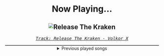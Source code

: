 <div align="center"> 
<h1>Now Playing...</h1>

![Release The Kraken](https://i.scdn.co/image/ab67616d00001e026a1e19d9814094a35c405a3b)
--
_<samp><a href="https://open.spotify.com/track/3EtZxShU8RM70Zf8QbL2o0">Track: Release The Kraken - Volkor X</a></samp>_

<div style="border: 1px #4B5054 solid"></div>
<details>
  <summary>
    Previous played songs
  </summary>
  <table>
    <thead>
      <tr>
        <th>
          Artist
        </th>
        <th>
          Song
        </th>
        <th>
          Link
        </th>
      </tr>
    </thead>
    <tbody>
      <tr><td>Volkor X</td><td>Release The Kraken</td><td><a href="https://open.spotify.com/track/3EtZxShU8RM70Zf8QbL2o0">https://open.spotify.com/track/3EtZxShU8RM70Zf8QbL2o0</a></td></tr><tr><td>Art Of Dying</td><td>Ocean</td><td><a href="https://open.spotify.com/track/0fdvZU3yuOj3eebn1K674m">https://open.spotify.com/track/0fdvZU3yuOj3eebn1K674m</a></td></tr><tr><td>League of Legends</td><td>Here, Tomorrow</td><td><a href="https://open.spotify.com/track/56pXPk5rR4pmQVZAarPGpH">https://open.spotify.com/track/56pXPk5rR4pmQVZAarPGpH</a></td></tr><tr><td>Flash Forward</td><td>BURNING IN HELL</td><td><a href="https://open.spotify.com/track/6UOlqVPd9a1xR70PsuvmNJ">https://open.spotify.com/track/6UOlqVPd9a1xR70PsuvmNJ</a></td></tr><tr><td>Hollywood Undead</td><td>Hollywood Forever (Funny Man Remix)</td><td><a href="https://open.spotify.com/track/669KBAP3ohigZJ8qKBEaof">https://open.spotify.com/track/669KBAP3ohigZJ8qKBEaof</a></td></tr><tr><td>ENMA</td><td>Teufelsfrucht</td><td><a href="https://open.spotify.com/track/1B8Pvck91rHm9nPn0Yxnpv">https://open.spotify.com/track/1B8Pvck91rHm9nPn0Yxnpv</a></td></tr><tr><td>Pharozen</td><td>ASHB∅RN "Solo Leveling" Season 3 Fantheme</td><td><a href="https://open.spotify.com/track/6h568DWcNwoH4S4ukLOGdV">https://open.spotify.com/track/6h568DWcNwoH4S4ukLOGdV</a></td></tr><tr><td>Falconshield</td><td>Drown With Me - Metal Version</td><td><a href="https://open.spotify.com/track/5rTli9vxzHI8AM5ARHIZLa">https://open.spotify.com/track/5rTli9vxzHI8AM5ARHIZLa</a></td></tr><tr><td>City of the Fallen</td><td>Snow Cat's Lullaby</td><td><a href="https://open.spotify.com/track/7F0TSqCA1sAQ9alf1WVBld">https://open.spotify.com/track/7F0TSqCA1sAQ9alf1WVBld</a></td></tr><tr><td>Elephant Music</td><td>Ergasia</td><td><a href="https://open.spotify.com/track/6sSGt60HDPUOf31buWEnor">https://open.spotify.com/track/6sSGt60HDPUOf31buWEnor</a></td></tr><tr><td>Pharozen</td><td>ASHB∅RN "Solo Leveling" Season 3 Fantheme</td><td><a href="https://open.spotify.com/track/6h568DWcNwoH4S4ukLOGdV">https://open.spotify.com/track/6h568DWcNwoH4S4ukLOGdV</a></td></tr><tr><td>Machine Audios</td><td>Darkness</td><td><a href="https://open.spotify.com/track/4irH4yZNe50QIE7EnsavoN">https://open.spotify.com/track/4irH4yZNe50QIE7EnsavoN</a></td></tr><tr><td>aurorawave</td><td>Villain</td><td><a href="https://open.spotify.com/track/1RTzPflWa8degHjkBOJcz0">https://open.spotify.com/track/1RTzPflWa8degHjkBOJcz0</a></td></tr><tr><td>Animetrix</td><td>To Be Hero X</td><td><a href="https://open.spotify.com/track/7Daz9llhd9gywIrbw8Pz2J">https://open.spotify.com/track/7Daz9llhd9gywIrbw8Pz2J</a></td></tr><tr><td>HOYO-MiX</td><td>Pro Vitis Horum</td><td><a href="https://open.spotify.com/track/6ufr2LeIdyLn9bMlbLwya6">https://open.spotify.com/track/6ufr2LeIdyLn9bMlbLwya6</a></td></tr><tr><td>League of Legends</td><td>Here, Tomorrow</td><td><a href="https://open.spotify.com/track/56pXPk5rR4pmQVZAarPGpH">https://open.spotify.com/track/56pXPk5rR4pmQVZAarPGpH</a></td></tr><tr><td>Caliban</td><td>Insomnia</td><td><a href="https://open.spotify.com/track/4p28rAdRAgxZ8gQ8t9m4EL">https://open.spotify.com/track/4p28rAdRAgxZ8gQ8t9m4EL</a></td></tr><tr><td>Bernth</td><td>Summits</td><td><a href="https://open.spotify.com/track/2GmpPv8YHz7tYicMPgkYko">https://open.spotify.com/track/2GmpPv8YHz7tYicMPgkYko</a></td></tr><tr><td>Art Of Dying</td><td>Ocean</td><td><a href="https://open.spotify.com/track/0fdvZU3yuOj3eebn1K674m">https://open.spotify.com/track/0fdvZU3yuOj3eebn1K674m</a></td></tr><tr><td>Zardonic</td><td>Bitter - Zago Remix</td><td><a href="https://open.spotify.com/track/0JHqUXVu4PwIBScAjpU2pt">https://open.spotify.com/track/0JHqUXVu4PwIBScAjpU2pt</a></td></tr>
    </tbody>
  </table>
</details>

</div>

